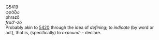 <body>
  <p>G5419<br>  φράζω  <br> phrazō  <br><i>frad‘-zo </i><br>Probably akin to <a href="g5420.htm">5420</a> through the idea of <i>defining</i>; to <i>indicate</i> (by word or act), that is, (specifically) to <i>expound:</i> - declare.<br></p>
 </body>